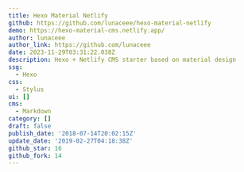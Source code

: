 ```yaml
---
title: Hexo Material Netlify
github: https://github.com/lunaceee/hexo-material-netlify
demo: https://hexo-material-cms.netlify.app/
author: lunaceee
author_link: https://github.com/lunaceee
date: 2023-11-29T03:31:22.038Z
description: Hexo + Netlify CMS starter based on material design
ssg:
  - Hexo
css:
  - Stylus
ui: []
cms:
  - Markdown
category: []
draft: false
publish_date: '2018-07-14T20:02:15Z'
update_date: '2019-02-27T04:18:38Z'
github_star: 16
github_fork: 14
---
```

